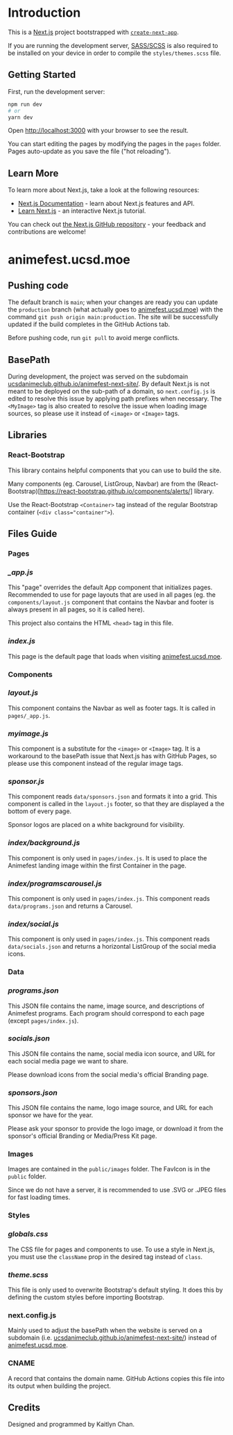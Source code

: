 # Introduction

This is a [Next.js](https://nextjs.org/) project bootstrapped with [`create-next-app`](https://github.com/vercel/next.js/tree/canary/packages/create-next-app).

If you are running the development server, [SASS/SCSS](https://sass-lang.com/) is also required to be installed on your device in order to compile the `styles/themes.scss` file.

## Getting Started

First, run the development server:

```bash
npm run dev
# or
yarn dev
```

Open [http://localhost:3000](http://localhost:3000) with your browser to see the result.

You can start editing the pages by modifying the pages in the `pages` folder. Pages auto-update as you save the file ("hot reloading").

## Learn More

To learn more about Next.js, take a look at the following resources:

- [Next.js Documentation](https://nextjs.org/docs) - learn about Next.js features and API.
- [Learn Next.js](https://nextjs.org/learn) - an interactive Next.js tutorial.

You can check out [the Next.js GitHub repository](https://github.com/vercel/next.js/) - your feedback and contributions are welcome!

# animefest.ucsd.moe

## Pushing code

The default branch is ```main```; when your changes are ready you can update the ````production```` branch (what actually goes to [animefest.ucsd.moe](https://animefest.ucsd.moe)) with the command `git push origin main:production`. The site will be successfully updated if the build completes in the GitHub Actions tab.

Before pushing code, run `git pull` to avoid merge conflicts. 

## BasePath

During development, the project was served on the subdomain [ucsdanimeclub.github.io/animefest-next-site/](https://ucsdanimeclub.github.io/animefest-next-site/). By default Next.js is not meant to be deployed on the sub-path of a domain, so `next.config.js` is edited to resolve this issue by applying path prefixes when necessary. The `<MyImage>` tag is also created to resolve the issue when loading image sources, so please use it instead of `<image>` or `<Image>` tags.

## Libraries

### React-Bootstrap

This library contains helpful components that you can use to build the site.

Many components (eg. Carousel, ListGroup, Navbar) are from the (React-Bootstrap)[https://react-bootstrap.github.io/components/alerts/] library.

Use the React-Bootstrap `<Container>` tag instead of the regular Bootstrap container (`<div class="container">`).

## Files Guide

### Pages

### *_app.js*

This "page" overrides the default App component that initializes pages. Recommended to use for page layouts that are used in all pages (eg. the `components/layout.js` component that contains the Navbar and footer is always present in all pages, so it is called here).

This project also contains the HTML `<head>` tag in this file.

### *index.js*

This page is the default page that loads when visiting [animefest.ucsd.moe](https://animefest.ucsd.moe).

### Components

### *layout.js*

This component contains the Navbar as well as footer tags. It is called in `pages/_app.js`.

### *myimage.js*

This component is a substitute for the `<image>` or `<Image>` tag. It is a workaround to the basePath issue that Next.js has with GitHub Pages, so please use this component instead of the regular image tags.

### *sponsor.js*

This component reads `data/sponsors.json` and formats it into a grid. This component is called in the `layout.js` footer, so that they are displayed a the bottom of every page.

Sponsor logos are placed on a white background for visibility.

### *index/background.js*

This component is only used in `pages/index.js`. It is used to place the Animefest landing image within the first Container in the page.

### *index/programscarousel.js*

This component is only used in `pages/index.js`. This component reads `data/programs.json` and returns a Carousel.

### *index/social.js*

This component is only used in `pages/index.js`. This component reads `data/socials.json` and returns a horizontal ListGroup of the social media icons.

### Data

### *programs.json*

This JSON file contains the name, image source, and descriptions of Animefest programs. Each program should correspond to each page (except `pages/index.js`).

### *socials.json*

This JSON file contains the name, social media icon source, and URL for each social media page we want to share.

Please download icons from the social media's official Branding page.

### *sponsors.json*

This JSON file contains the name, logo image source, and URL for each sponsor we have for the year.

Please ask your sponsor to provide the logo image, or download it from the sponsor's official Branding or Media/Press Kit page.

### Images

Images are contained in the `public/images` folder. The FavIcon is in the `public` folder.

Since we do not have a server, it is recommended to use .SVG or .JPEG files for fast loading times.

### Styles

### *globals.css*

The CSS file for pages and components to use. To use a style in Next.js, you must use the `className` prop in the desired tag instead of `class`.

### *theme.scss*

This file is only used to overwrite Bootstrap's default styling. It does this by defining the custom styles before importing Bootstrap.

### next.config.js

Mainly used to adjust the basePath when the website is served on a subdomain (i.e. [ucsdanimeclub.github.io/animefest-next-site/](https://ucsdanimeclub.github.io/animefest-next-site/)) instead of [animefest.ucsd.moe](https://animefest.ucsd.moe).

### CNAME

A record that contains the domain name. GitHub Actions copies this file into its output when building the project.

## Credits

Designed and programmed by Kaitlyn Chan.
